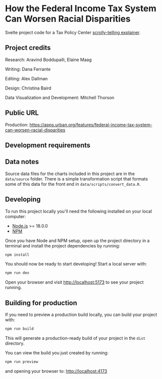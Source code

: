 # How the Federal Income Tax System Can Worsen Racial Disparities

Svelte project code for a Tax Policy Center [scrolly-telling explainer](https://apps.urban.org/features/federal-income-tax-system-can-worsen-racial-disparities).

## Project credits

Research: Aravind Boddupalli, Elaine Maag

Writing: Dana Ferrante

Editing: Alex Dallman

Design: Christina Baird

Data Visualization and Development: Mitchell Thorson

## Public URL

Production: https://apps.urban.org/features/federal-income-tax-system-can-worsen-racial-disparities

## Development requirements


## Data notes

Source data files for the charts included in this project are in the `data/source` folder. There is a simple transformation script that formats some of this data for the front end in `data/scripts/convert_data.R`.

## Developing

To run this project locally you'll need the following installed on your local computer:

- [Node.js](https://nodejs.org/en/) >= 18.0.0
- [NPM](https://docs.npmjs.com/cli/v9/commands/npm)

Once you have Node and NPM setup, open up the project directory in a terminal and install the project dependencies by running:

```bash
npm install
```

You should now be ready to start developing! Start a local server with:

```bash
npm run dev
```

Open your browser and visit [http://localhost:5173](http://localhost:5173) to see your project running.

## Building for production

If you need to preview a production build locally, you can build your project with:

```bash
npm run build
```

This will generate a production-ready build of your project in the `dist` directory.

You can view the build you just created by running:

```bash
npm run preview
```

and opening your browser to: [http://localhost:4173](http://localhost:4173)

